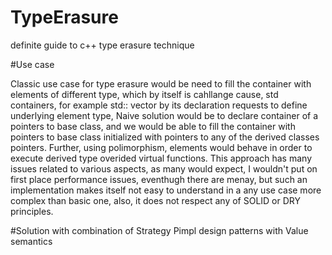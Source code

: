 # TypeErasure
definite guide to c++ type erasure technique

#Use case

Classic use case for type erasure would be need to fill the container with elements of different type, which by itself is 
cahllange cause, std containers, for example std:: vector by its declaration requests to define underlying element type,
Naive solution would be to declare container of a pointers to base class, and we would be able to fill the container
with pointers to base class initialized with pointers to any of the derived classes pointers. 
Further, using polimorphism, elements would behave in order to execute derived type overided virtual functions.
This approach has many issues related to various aspects, as many would expect, I wouldn't put on first place performance issues,
eventhugh there are menay, but such an implementation makes itself not easy to understand in a any use case more complex than basic one,
also, it does not respect any of SOLID or DRY principles.

#Solution with combination of Strategy Pimpl design patterns with Value semantics 
